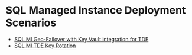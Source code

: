 # SQL Managed Instance Deployment Scenarios

- [SQL MI Geo-Failover with Key Vault integration for TDE](https://github.com/aarsan/SQLMI/tree/main/Geo-Failover-AKV)
- [SQL MI TDE Key Rotation]()
